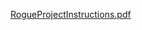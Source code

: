 
[RogueProjectInstructions.pdf](https://github.com/adhil2000/adhil.java/files/10269898/RogueProjectInstructions.pdf)
